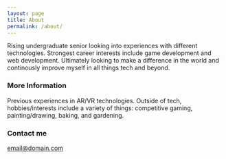 ```yaml
---
layout: page
title: About
permalink: /about/
---
```


Rising undergraduate senior looking into experiences with different technologies. Strongest career interests include game development and web development. Ultimately looking to make a difference in the world and continously improve myself in all things tech and beyond. 

### More Information

Previous experiences in AR/VR technologies. 
Outside of tech, hobbies/interests include a variety of things: competitive gaming, painting/drawing, baking, and gardening. 


### Contact me

[email@domain.com](mailto:awadasma99@gmail.com)
